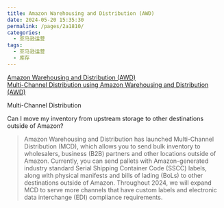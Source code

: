 ```yaml
---
title: Amazon Warehousing and Distribution (AWD)
date: 2024-05-20 15:35:30
permalink: /pages/2a1810/
categories: 
  - 亚马逊运营
tags: 
  - 亚马逊运营
  - 库存
---
```


[Amazon Warehousing and Distribution (AWD)](https://sellercentral.amazon.com/asdn/about/ref=xx_asdn_dnav_xx)  
[Multi-Channel Distribution using Amazon Warehousing and Distribution (AWD)](https://sellercentral.amazon.com/help/hub/reference/GEPTXX9PMMXUKMK9)  

Multi-Channel Distribution

Can I move my inventory from upstream storage to other destinations outside of Amazon?

> Amazon Warehousing and Distribution has launched Multi-Channel Distribution (MCD), which allows you to send bulk inventory to wholesalers, business (B2B) partners and other locations outside of Amazon. Currently, you can send pallets with Amazon-generated industry standard Serial Shipping Container Code (SSCC) labels, along with physical manifests and bills of lading (BoLs) to other destinations outside of Amazon. Throughout 2024, we will expand MCD to serve more channels that have custom labels and electronic data interchange (EDI) compliance requirements.
